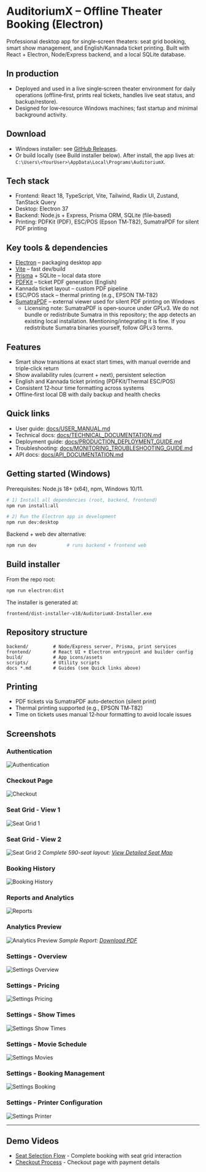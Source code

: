 # AuditoriumX – Offline Theater Booking (Electron)

Professional desktop app for single‑screen theaters: seat grid booking, smart show management, and English/Kannada ticket printing. Built with React + Electron, Node/Express backend, and a local SQLite database.

## In production
- Deployed and used in a live single‑screen theater environment for daily operations (offline‑first, prints real tickets, handles live seat status, and backup/restore).
- Designed for low‑resource Windows machines; fast startup and minimal background activity.

## Download
- Windows installer: see [GitHub Releases](https://github.com/Crackedwarrior/offlinebooking/releases).
- Or build locally (see Build installer below). After install, the app lives at:
  `C:\Users\<YourUser>\AppData\Local\Programs\AuditoriumX`.

## Tech stack
- Frontend: React 18, TypeScript, Vite, Tailwind, Radix UI, Zustand, TanStack Query
- Desktop: Electron 37
- Backend: Node.js + Express, Prisma ORM, SQLite (file‑based)
- Printing: PDFKit (PDF), ESC/POS (Epson TM‑T82), SumatraPDF for silent PDF printing

## Key tools & dependencies
- [Electron](https://www.electronjs.org/) – packaging desktop app
- [Vite](https://vitejs.dev/) – fast dev/build
- [Prisma](https://www.prisma.io/) + SQLite – local data store
- [PDFKit](https://pdfkit.org/) – ticket PDF generation (English)
- Kannada ticket layout – custom PDF pipeline
- ESC/POS stack – thermal printing (e.g., EPSON TM‑T82)
- [SumatraPDF](https://www.sumatrapdfreader.org) – external viewer used for silent PDF printing on Windows
  - Licensing note: SumatraPDF is open‑source under GPLv3. We do not bundle or redistribute Sumatra in this repository; the app detects an existing local installation. Mentioning/integrating it is fine. If you redistribute Sumatra binaries yourself, follow GPLv3 terms.

## Features
- Smart show transitions at exact start times, with manual override and triple‑click return
- Show availability rules (current + next), persistent selection
- English and Kannada ticket printing (PDFKit/Thermal ESC/POS)
- Consistent 12‑hour time formatting across systems
- Offline‑first local DB with daily backup and health checks

## Quick links
- User guide: [docs/USER_MANUAL.md](docs/USER_MANUAL.md)
- Technical docs: [docs/TECHNICAL_DOCUMENTATION.md](docs/TECHNICAL_DOCUMENTATION.md)
- Deployment guide: [docs/PRODUCTION_DEPLOYMENT_GUIDE.md](docs/PRODUCTION_DEPLOYMENT_GUIDE.md)
- Troubleshooting: [docs/MONITORING_TROUBLESHOOTING_GUIDE.md](docs/MONITORING_TROUBLESHOOTING_GUIDE.md)
- API docs: [docs/API_DOCUMENTATION.md](docs/API_DOCUMENTATION.md)

## Getting started (Windows)
Prerequisites: Node.js 18+ (x64), npm, Windows 10/11.

```bash
# 1) Install all dependencies (root, backend, frontend)
npm run install:all

# 2) Run the Electron app in development
npm run dev:desktop
```

Backend + web dev alternative:
```bash
npm run dev           # runs backend + frontend web
```

## Build installer
From the repo root:
```bash
npm run electron:dist
```
The installer is generated at:
```
frontend/dist-installer-v18/AuditoriumX-Installer.exe
```

## Repository structure
```
backend/         # Node/Express server, Prisma, print services
frontend/        # React UI + Electron entrypoint and builder config
build/           # App icons/assets
scripts/         # Utility scripts
docs *.md        # Guides (see Quick links above)
```

## Printing
- PDF tickets via SumatraPDF auto‑detection (silent print)
- Thermal printing supported (e.g., EPSON TM‑T82)
- Time on tickets uses manual 12‑hour formatting to avoid locale issues

## Screenshots

### Authentication
![Authentication](docs/screenshots/01-auth-page.png)

### Checkout Page
![Checkout](docs/screenshots/02-checkout-page.png)

### Seat Grid - View 1
![Seat Grid 1](docs/screenshots/03-seatgrid-01.png)

### Seat Grid - View 2
![Seat Grid 2](docs/screenshots/04-seatgrid-02.png)
*Complete 590-seat layout: [View Detailed Seat Map](docs/SEAT_LAYOUT.md)*

### Booking History
![Booking History](docs/screenshots/05-booking-history.png)

### Reports and Analytics
![Reports](docs/screenshots/06-reports-analytics.png)

### Analytics Preview
![Analytics Preview](docs/screenshots/07-analytics-preview.png)
*Sample Report: [Download PDF](docs/screenshots/sample-report.pdf)*

### Settings - Overview
![Settings Overview](docs/screenshots/08-settings-overview.png)

### Settings - Pricing
![Settings Pricing](docs/screenshots/09-settings-pricing.png)

### Settings - Show Times
![Settings Show Times](docs/screenshots/10-settings-showtime.png)

### Settings - Movie Schedule
![Settings Movies](docs/screenshots/11-settings-movies.png)

### Settings - Booking Management
![Settings Booking](docs/screenshots/12-settings-booking-management.png)

### Settings - Printer Configuration
![Settings Printer](docs/screenshots/13-settings-printer.png)

---

## Demo Videos

- [Seat Selection Flow](docs/screenshots/demo-seat-selection.mp4) - Complete booking with seat grid interaction
- [Checkout Process](docs/screenshots/demo-checkout-flow.mp4) - Checkout page with payment details
